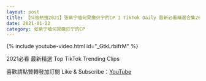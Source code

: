 ```yaml
---
layout: post
title: 【抖音熱搜2021】张紫宁嗑何炅撒贝宁的CP 1 TikTok Daily 最新必看精選合集2021 01 22
date: 2021-01-22
category: 张紫宁嗑何炅撒贝宁的CP
---
```


{% include youtube-video.html id="_GtkLrbifrM" %}

2021必看 最新精選 Top TikTok Trending Clips

喜歡請點贊轉發加訂閱 Like & Subscribe：[YouTube](https://www.youtube.com/channel/UCAoR7VcanIPd04uEq_GIylA/videos)

